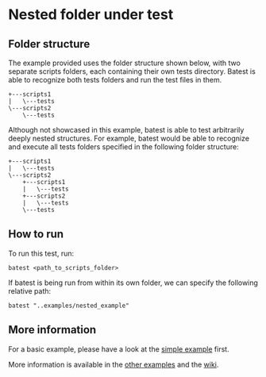 # Nested folder under test

## Folder structure

The example provided uses the folder structure shown below, with two separate scripts folders, each containing their own tests directory. Batest is able to recognize both tests folders and run the test files in them.
```
+---scripts1
|   \---tests
\---scripts2
    \---tests
```

Although not showcased in this example, batest is able to test arbitrarily deeply nested structures.
For example, batest would be able to recognize and execute all tests folders specified in the following folder structure:
```
+---scripts1
|   \---tests
\---scripts2
    +---scripts1
    |   \---tests
    +---scripts2
    |   \---tests
    \---tests
```

## How to run

To run this test, run:

	batest <path_to_scripts_folder>

If batest is being run from within its own folder, we can specify the following relative path:

	batest "..examples/nested_example"

## More information

For a basic example, please have a look at the [simple example](https://github.com/rbaltrusch/batest/tree/master/examples/simple_example) first.

More information is available in the [other examples](https://github.com/rbaltrusch/batest/tree/master/examples) and the [wiki](https://github.com/rbaltrusch/batest/wiki).

